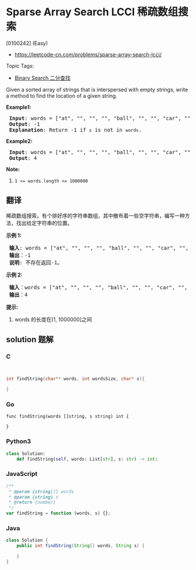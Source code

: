 # Sparse Array Search LCCI 稀疏数组搜索

[0100242] (Easy)

- https://leetcode-cn.com/problems/sparse-array-search-lcci/

Topic Tags:

- [Binary Search 二分查找](https://leetcode-cn.com/tag/binary-search/)

Given a sorted array of strings that is interspersed with empty strings, write a method to find the location of a given string.

**Example1:**

<pre><strong> Input</strong>: words = ["at", "", "", "", "ball", "", "", "car", "", "","dad", "", ""], s = "ta"
<strong> Output</strong>: -1
<strong> Explanation</strong>: Return -1 if <code>s</code> is not in <code>words</code>.
</pre>

**Example2:**

<pre><strong> Input</strong>: words = ["at", "", "", "", "ball", "", "", "car", "", "","dad", "", ""], s = "ball"
<strong> Output</strong>: 4
</pre>

**Note:**

1.  `1 <= words.length <= 1000000`

## 翻译

稀疏数组搜索。有个排好序的字符串数组，其中散布着一些空字符串，编写一种方法，找出给定字符串的位置。

**示例 1:**

<pre><strong> 输入</strong>: words = ["at", "", "", "", "ball", "", "", "car", "", "","dad", "", ""], s = "ta"
<strong> 输出</strong>：-1
<strong> 说明</strong>: 不存在返回-1。
</pre>

**示例 2:**

<pre><strong> 输入</strong>：words = ["at", "", "", "", "ball", "", "", "car", "", "","dad", "", ""], s = "ball"
<strong> 输出</strong>：4
</pre>

**提示:**

1.  words 的长度在\[1, 1000000\]之间

## solution 题解

### C

```c


int findString(char** words, int wordsSize, char* s){

}


```

### Go

```golang
func findString(words []string, s string) int {

}
```

### Python3

```python
class Solution:
    def findString(self, words: List[str], s: str) -> int:
```

### JavaScript

```javascript
/**
 * @param {string[]} words
 * @param {string} s
 * @return {number}
 */
var findString = function (words, s) {};
```

### Java

```java
class Solution {
    public int findString(String[] words, String s) {

    }
}
```

